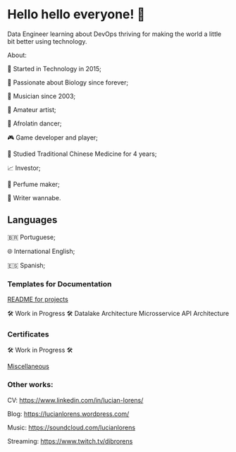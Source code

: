 # Hello hello everyone! 👋

Data Engineer learning about DevOps thriving for making the world a little bit better using technology.

<!--
TODO: 
* Add favorite Stack section with images

Favorite Stack:

<img align="left" alt="Java" width="30px" src="https://raw.githubusercontent.com/github/explore/80688e429a7d4ef2fca1e82350fe8e3517d3494d/topics/java/java.png" />
<img align="left" alt="Scala" width="30px" src="https://raw.githubusercontent.com/github/explore/80688e429a7d4ef2fca1e82350fe8e3517d3494d/topics/scala/scala.png" />
<img align="left" alt="JavaScript" width="30px" src="https://raw.githubusercontent.com/github/explore/80688e429a7d4ef2fca1e82350fe8e3517d3494d/topics/javascript/javascript.png" />
<img align="left" alt="Spring Boot" width="30px" src="https://raw.githubusercontent.com/github/explore/80688e429a7d4ef2fca1e82350fe8e3517d3494d/topics/spring-boot/spring-boot.png" />
<img align="left" alt="Kubernetes" width="30px" src="https://raw.githubusercontent.com/github/explore/80688e429a7d4ef2fca1e82350fe8e3517d3494d/topics/kubernetes/kubernetes.png" />
<img align="left" alt="Docker" width="30px" src="https://raw.githubusercontent.com/github/explore/80688e429a7d4ef2fca1e82350fe8e3517d3494d/topics/docker/docker.png" />
<img align="left" alt="Mysql" width="30px" src="https://raw.githubusercontent.com/github/explore/80688e429a7d4ef2fca1e82350fe8e3517d3494d/topics/mysql/mysql.png" />
<img align="left" alt="MongoDB" width="30px" src="https://raw.githubusercontent.com/github/explore/80688e429a7d4ef2fca1e82350fe8e3517d3494d/topics/mongodb/mongodb.png" />
<img align="left" alt="Postgresql" width="30px" src="https://raw.githubusercontent.com/github/explore/80688e429a7d4ef2fca1e82350fe8e3517d3494d/topics/postgresql/postgresql.png" />
<img align="left" alt="AWS" width="30px" src="https://raw.githubusercontent.com/github/explore/fbceb94436312b6dacde68d122a5b9c7d11f9524/topics/aws/aws.png" />
<img align="left" alt="Angular" width="30px" src="https://raw.githubusercontent.com/github/explore/80688e429a7d4ef2fca1e82350fe8e3517d3494d/topics/angular/angular.png" />
-->
About:

🤖 Started in Technology in 2015;

🌱 Passionate about Biology since forever;

🎹 Musician since 2003;

🎨 Amateur artist;

🕺 Afrolatin dancer;

🎮 Game developer and player;

🌿 Studied Traditional Chinese Medicine for 4 years;

📈 Investor;

🧪 Perfume maker;

📝 Writer wannabe.



## Languages
🇧🇷 Portuguese;

🌐 International English;

🇪🇸 Spanish;


### Templates for Documentation

[README for projects](/documentation_templates/README_template.md)

🛠️ Work in Progress 🛠️
Datalake Architecture
Microsservice API Architecture

### Certificates
🛠️ Work in Progress 🛠️

[Miscellaneous](/certificates/misc/)

### Other works:
CV:
https://www.linkedin.com/in/lucian-lorens/

Blog:
https://lucianlorens.wordpress.com/

Music:
https://soundcloud.com/lucianlorens

Streaming:
https://www.twitch.tv/dibrorens


<!--
TODO: 
add images to Other Works section
 [![Lucian Lorens Wordpress blog](/images/wordpress.png)]()

<img src="./images/wordpress.jpg" href="https://lucianlorens.wordpress.com/" alt="Lucian Lorens Wordpress blog" width="142"/>

<img src="./images/.jpg" href="" alt="Lucian Lorens " width="142"/>

[![Lucian Lorens SoundCloud portfolio](/images/soundcloud.png)](https://soundcloud.com/lucianlorens)

<img src="./images/.jpg" href="" alt="Lucian Lorens " width="142"/>
[![Lucian Lorens Twitch channel](/images/twitch.png)](https://www.twitch.tv/dibrorens)

<img src="./images/.jpg" href="" alt="Lucian Lorens " width="142"/>
[![Lucian Lorens LinkedIn profile](/images/linkedin.png)](https://www.linkedin.com/in/lucian-lorens/)
--> 
